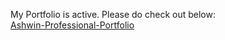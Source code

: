 My Portfolio is active. Please do check out below: \
[Ashwin-Professional-Portfolio](https://ashwinrajen.github.io/ashwinrajendran/)
